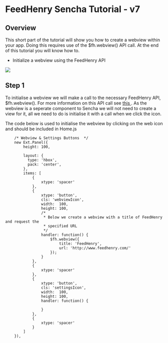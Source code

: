 # FeedHenry Sencha Tutorial - v7

## Overview

This short part of the tutorial will show you how to create a webview within your app. Doing this requires use of the $fh.webview() API call. At the end of this tutorial you will know how to.

* Initialize a webview using the FeedHenry API


![](https://github.com/feedhenry/FH-Training-App-Sencha/raw/v7/docs/webView.png)

## Step 1

To initialise a webview we will make a call to the necessary FeedHenry API, $fh.webview(). For more information on this API call see <a href="http://docs.feedhenry.com/api-reference/web-view/"> this </a>. As the webview is a seperate component to Sencha we will not need to create a view for it, all we need to do is initialise it with a call when we click the icon.

The code below is used to initialise the webview by clicking on the web icon and should be included in Home.js

		/* Webview & Settings Buttons  */
	  	new Ext.Panel({
	  		height: 100,

	  		layout: {
		      type: 'hbox',
		      pack: 'center',  
		    },
		    items: [
		    	{
			  		xtype: 'spacer'
			  	},
			  	{
			  		xtype: 'button',
			  		cls: 'webviewIcon',
			  		width:  100,
			  		height: 100,
			  		/*
			  		 * Below we create a webview with a title of FeedHenry and request the
			  		 * specified URL
			  		 */
			  		handler: function() {
			  			$fh.webview({
			  				title: 'FeedHenry',
			  				url: 'http://www.feedhenry.com/'
			  			});
			  		}
			  	},
			  	{
			  		xtype: 'spacer'
			  	},		  	
			  	{
			  		xtype: 'button',
			  		cls: 'settingsIcon',
			  		width:  100,
			  		height: 100,
			  		handler: function() {
			  			
			  		}
			  	},
			  	{
			  		xtype: 'spacer'
			  	}
		    ]
	  	}),